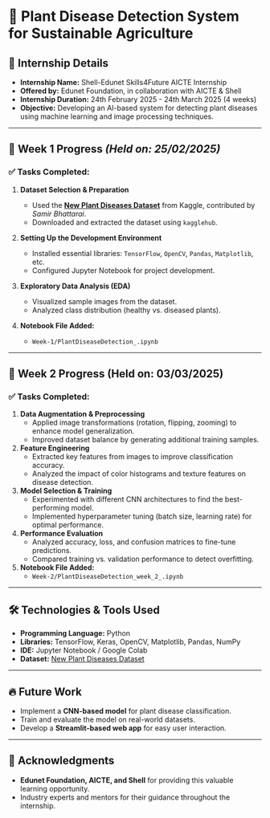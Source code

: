 # 🌱 Plant Disease Detection System for Sustainable Agriculture  

## 📌 Internship Details  
- **Internship Name:** Shell-Edunet Skills4Future AICTE Internship  
- **Offered by:** Edunet Foundation, in collaboration with AICTE & Shell  
- **Internship Duration:** 24th February 2025 - 24th March 2025 (4 weeks)  
- **Objective:** Developing an AI-based system for detecting plant diseases using machine learning and image processing techniques.  

---

## 📅 Week 1 Progress *(Held on: 25/02/2025)*  
### ✅ Tasks Completed:  
1. **Dataset Selection & Preparation**  
   - Used the **[New Plant Diseases Dataset](https://www.kaggle.com/datasets/vipoooool/new-plant-diseases-dataset/data)** from Kaggle, contributed by *Samir Bhattarai*.  
   - Downloaded and extracted the dataset using `kagglehub`.  

2. **Setting Up the Development Environment**  
   - Installed essential libraries: `TensorFlow`, `OpenCV`, `Pandas`, `Matplotlib`, etc.  
   - Configured Jupyter Notebook for project development.  

3. **Exploratory Data Analysis (EDA)**  
   - Visualized sample images from the dataset.  
   - Analyzed class distribution (healthy vs. diseased plants).  

4. **Notebook File Added:**  
   - `Week-1/PlantDiseaseDetection_.ipynb`  

---

## 📅 Week 2 Progress (Held on: 03/03/2025)
### ✅ Tasks Completed:

1. **Data Augmentation & Preprocessing**
   - Applied image transformations (rotation, flipping, zooming) to enhance model generalization.
   - Improved dataset balance by generating additional training samples.
2. **Feature Engineering**
   - Extracted key features from images to improve classification accuracy.
   - Analyzed the impact of color histograms and texture features on disease detection.
3. **Model Selection & Training**
   - Experimented with different CNN architectures to find the best-performing model.
   - Implemented hyperparameter tuning (batch size, learning rate) for optimal performance.
4. **Performance Evaluation**
   - Analyzed accuracy, loss, and confusion matrices to fine-tune predictions.
   - Compared training vs. validation performance to detect overfitting.
5. **Notebook File Added:**
   - `Week-2/PlantDiseaseDetection_week_2_.ipynb`

---

## 🛠️ Technologies & Tools Used  
- **Programming Language:** Python  
- **Libraries:** TensorFlow, Keras, OpenCV, Matplotlib, Pandas, NumPy  
- **IDE:** Jupyter Notebook / Google Colab  
- **Dataset:** [New Plant Diseases Dataset](https://www.kaggle.com/datasets/vipoooool/new-plant-diseases-dataset/data)  

---

## 🔥 Future Work  
- Implement a **CNN-based model** for plant disease classification.  
- Train and evaluate the model on real-world datasets.  
- Develop a **Streamlit-based web app** for easy user interaction.  

---

## 🙌 Acknowledgments  
- **Edunet Foundation, AICTE, and Shell** for providing this valuable learning opportunity.  
- Industry experts and mentors for their guidance throughout the internship.  
